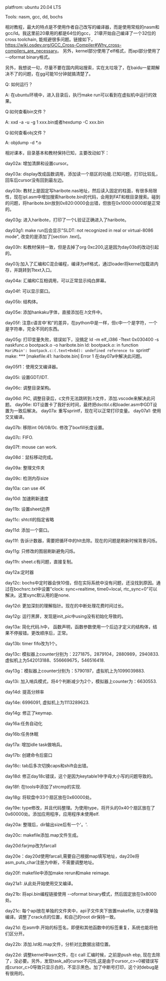 platfrom: ubuntu 20.04 LTS

Tools: nasm, gcc, dd, bochs

相对教程，最大的特点是不使用作者自己改写的编译器，而是使用常规的nasm和gcc/ld。我这里前20章用的都是64位的gcc， 21章开始自己编译了一个32位的cross toolchain, 能规避很多问题。链接如下，<https://wiki.osdev.org/GCC_Cross-Compiler#Why_cross-compilers_are_necessary>。 另外，kernel部分使用了elf格式，而api部分使用了 --oformat binary格式。

另外，我想说一句，尽量不要在国内网站搜索，实在太垃圾了，在baidu一星期解决不了的问题，在gg可能10分钟就搞清楚了。

Q: 如何运行？

A: 在ubuntu环境中，进入目录后，执行make run可以看到在虚拟机中运行的效果。

Q:如何查看bin文件？

A: xxd -a -u -g 1 xxx.bin或者hexdump -C xxx.bin

Q:如何查看obj文件？

A: objdump -d *.o


相对课本，目录基本和教材保持已知，主要改动如下：

day02a: 增加清屏和设置cursor。

day03a: display改成函数调用，添加读一个扇区的功能.已知问题，打印比较乱，回车后cursor没有回到最左边。

day03b: 教材上是固定写haribote.nas地址，然后读入固定的柱面，有很多局限性，现在ipl.asm中增加搜索haribote.bin的代码，会用到FAT和根目录搜索。碰到的问题，将haribote.bin放到0x820:0000会出错，但放在0x1000:0000却是正常的。

day03g: 进入haribote，打印了一个L验证正确进入了haribote。

day03g1: make run后会显示"SLDT: not recognized in real or virtual-8086 mode", 改变的是添加了[section .text]。

day03h: 和教材保持一致，但是去掉了org 0xc200,这是因为day03b的改动引起的。

day03j:加入了汇编和C混合编程，编译为elf格式，通过loader将kernel加载进内存，并跳转到Ttext入口。

day04a: 汇编和C互相调用，可以正常显示纯白屏幕。

day04f: 可以显示窗口。

day05b: 结构体。

day05e: 添加hankaku字体，直接添加在.h文件中。

day05f: 注意c语言中'和"的差异，在python中是一样，但c中一个是字符，一个是字符串，完全不同的东西。

day05g: 打印变量失败，错误如下，没搞定
ld -m elf_i386 -Ttext 0x030400 -s naskfunc.o bootpack.o -o haribote.bin
ld: bootpack.o: in function `HariMain':
bootpack.c:(.text+0x6d): undefined reference to `sprintf'
make: *** [makefile:41: haribote.bin] Error 1
在day07a中解决此问题。

day05f1：使用交叉编译器。

day05i: 设置GDT/IDT.

day06c: 调整目录架构。

day06d: PIC, 调整目录后，c文件无法跳转到.h文件，添加.vscode来解决此问题。
day06e: IDT设置卡了我好长时间，最终把dsctbl.c和loader.asm中GDT设置为一致后解决。
day07a: 重写sprintf，现在可以正常打印变量。
day07a1: 使用交叉编译。

day07b: 移除int 06/08/0c. 修改了boxfill长度设置。

day07c: FIFO.

day07f: mouse can work.

day08d：鼠标移动完成。

day09a: 整理文件夹

day09c: 检测内存size

day10a: can use 4K

day10d: 加速刷新速度

day11b: 设置sheet边界

day11c: shtctl的指定省略

day11d: 添加一个窗口。

day11f: 告诉计数器，需要把循环中的hlt去除。现在的问题是刷新时候背景闪烁。

day11g: 只修改的图层刷新避免闪烁。

day11h: sheet.c有问题，直接复制。

day12a:定时器

day12c: bochs中定时器会快10倍，但在实际系统中没有问题，还没找到原因。通过在bochsrc.txt中设置"clock: sync=realtime, time0=local, rtc_sync=0"可以解决。这里sync默认用的是none.

day12d: 更加深刻的理解指针。现在的中断处理花费时间过长。

day12g: 运行黑屏，发现是init_pic中using没有初始化导致的。

day13a: 简化代码.h中， 函数声明，函数参数使用一个后边才定义的结构体，结果不停报错。更改顺序后，正常。

day13b: timer fifo改为1个。

day13c: 模拟器上counter分别为：2271875，2879104，2880989，2940833. 虚拟机上为542013188、556669675，546516418.

day13g：模拟器上counter分别为：5790197，虚拟机上为1099039883.

day13i: 加入哨兵模式，将4个判断减少为2个，模拟器上counter为：6630553.

day14d: 提高分辨率

day14e: 6996091, 虚拟机上为1113289623.

day14g: 修正了keymap.

day16a:任务自动化

day16b:任务休眠

day17a: 增加idle task做哨兵。

day17b: 创建命令后窗口

day18c: tab后多次切换caps和shift会出错。

day18d: 修正day18c错误，这个是因为keytable1中字母大小写的问题导致的。

day18f: 在tools中添加了strcmp的实现.

day18g: 将软盘中33个扇区放在0x60000处。

day19e: type修改，并且代码整理。为使用type，将开头的0x40个扇区放在了0x60000处。添加应用程序，应用程序未使用elf.

day20a: 整理后，dir输出size后有一个'。'.

day20c: makefile添加.map文件生成。

day20d:farjmp改为farcall

day20e：day20d使用farcall,需要自己根据map填写地址，day20e将asm_puts_char注册为中断，不需要调整地址。

day20f: makefile中添加make rerun和make reimage.

day21a1: 从此处开始使用交叉编译。

day21b: 将api.bin编程链接使用 --oformat binary模式，然后固定放在0x8000处。

day21c: 每个api放在单独的文件夹中，api子文件夹下放置makefile, 以方便单独编译。调整了crack点的位置，和自己的root dir保持一致。

day21d: 在asm中.开始的标签名，即便和其他函数中的标签重复，系统也能将他们区分开。

day22b: 添加.lst和.map文件，分析对比数据出错位置。

day22d: 调整kernel中asm文件，在c call 汇编时候，之前是push ebp, 现在去除了，没必要。另外，发现task_a的cursor不闪烁,这是由于cursor_c>=0被错误写成cursor_c>0导致只显示白的，不显示黑色。加了中断号打印，这个对debug是有很用的。